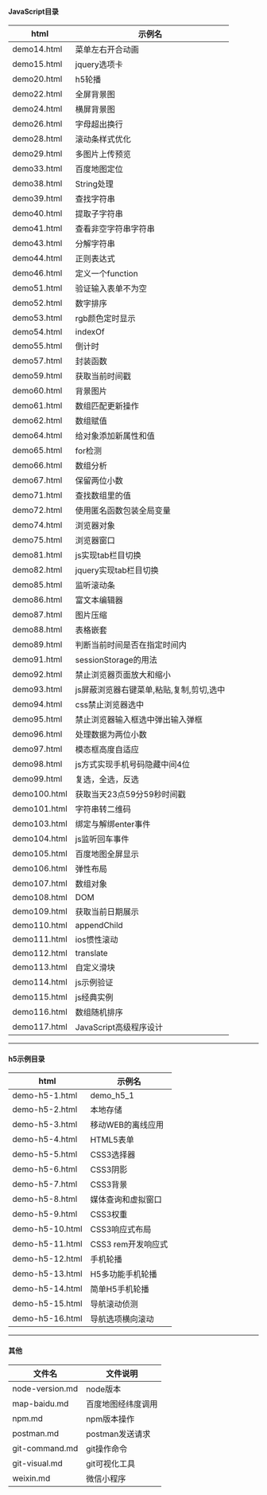 #### JavaScript目录

| html | 示例名 |
| --- | --- |
| demo14.html |	菜单左右开合动画 |
| demo15.html |	jquery选项卡 |
| demo20.html |	h5轮播 |
| demo22.html |	全屏背景图 |
| demo24.html |	横屏背景图 |
| demo26.html |	字母超出换行 |
| demo28.html |	滚动条样式优化 |
| demo29.html |	多图片上传预览 |
| demo33.html |	百度地图定位 |
| demo38.html | String处理 |
| demo39.html | 查找字符串 |
| demo40.html | 提取子字符串 |
| demo41.html | 查看非空字符串字符串 |
| demo43.html | 分解字符串 |
| demo44.html | 正则表达式 |
| demo46.html | 定义一个function |
| demo51.html | 验证输入表单不为空 |
| demo52.html | 数字排序 |
| demo53.html | rgb颜色定时显示 |
| demo54.html | indexOf |
| demo55.html | 倒计时 |
| demo57.html | 封装函数 |
| demo59.html | 获取当前时间戳 |
| demo60.html | 背景图片 |
| demo61.html | 数组匹配更新操作 |
| demo62.html | 数组赋值 |
| demo64.html | 给对象添加新属性和值 |
| demo65.html |	for检测 |
| demo66.html |	数组分析 |
| demo67.html |	保留两位小数 |
| demo71.html | 查找数组里的值 |
| demo72.html | 使用匿名函数包装全局变量 |
| demo74.html | 浏览器对象 |
| demo75.html | 浏览器窗口 |
| demo81.html | js实现tab栏目切换 |
| demo82.html | jquery实现tab栏目切换 |
| demo85.html | 监听滚动条 |
| demo86.html | 富文本编辑器 |
| demo87.html | 图片压缩 |
| demo88.html | 表格嵌套 |
| demo89.html | 判断当前时间是否在指定时间内 |
| demo91.html | sessionStorage的用法 |
| demo92.html | 禁止浏览器页面放大和缩小 |
| demo93.html | js屏蔽浏览器右键菜单,粘贴,复制,剪切,选中 |
| demo94.html | css禁止浏览器选中 |
| demo95.html | 禁止浏览器输入框选中弹出输入弹框 |
| demo96.html | 处理数据为两位小数 |
| demo97.html | 模态框高度自适应 |
| demo98.html | js方式实现手机号码隐藏中间4位 |
| demo99.html | 复选，全选，反选 |
| demo100.html | 获取当天23点59分59秒时间戳 |
| demo101.html | 字符串转二维码 |
| demo103.html | 绑定与解绑enter事件 |
| demo104.html | js监听回车事件 |
| demo105.html | 百度地图全屏显示 |
| demo106.html | 弹性布局 |
| demo107.html | 数组对象 |
| demo108.html | DOM |
| demo109.html | 获取当前日期展示 |
| demo110.html | appendChild |
| demo111.html | ios惯性滚动 |
| demo112.html | translate |
| demo113.html | 自定义滑块 |
| demo114.html | js示例验证 |
| demo115.html | js经典实例 |
| demo116.html | 数组随机排序 |
| demo117.html | JavaScript高级程序设计 | 

---

#### h5示例目录

| html | 示例名 |
| --- | --- |
| demo-h5-1.html | demo_h5_1 |
| demo-h5-2.html | 本地存储 |
| demo-h5-3.html | 移动WEB的离线应用 |
| demo-h5-4.html | HTML5表单 |
| demo-h5-5.html | CSS3选择器 |
| demo-h5-6.html | CSS3阴影 |
| demo-h5-7.html | CSS3背景 |
| demo-h5-8.html | 媒体查询和虚拟窗口 |
| demo-h5-9.html | CSS3权重 |
| demo-h5-10.html | CSS3响应式布局 |
| demo-h5-11.html |	CSS3 rem开发响应式 |
| demo-h5-12.html |	手机轮播 |
| demo-h5-13.html | H5多功能手机轮播 |
| demo-h5-14.html |	简单H5手机轮播 |
| demo-h5-15.html | 导航滚动侦测 |
| demo-h5-16.html |	导航选项横向滚动 |

---

#### 其他

| 文件名 | 文件说明 |
| --- | --- |
| node-version.md | node版本 |
| map-baidu.md | 百度地图经纬度调用 |
| npm.md | npm版本操作 |
| postman.md | postman发送请求 |
| git-command.md | git操作命令 |
| git-visual.md | git可视化工具 |
| weixin.md | 微信小程序 |